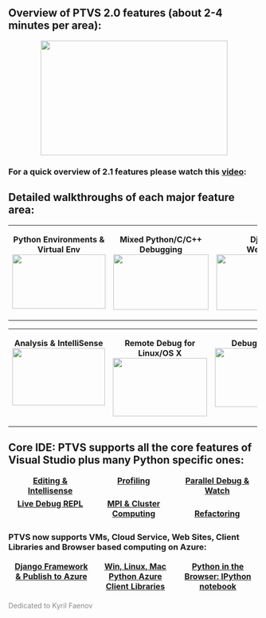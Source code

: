 ## Overview of PTVS 2.0 features (about 2-4 minutes per area):

<p><a href="https://www.youtube.com/watch?v=JNNAOypc6Ek&hd=1"><img src="Images/Overview.png" width="375" height="230" border="0" style="float:none; padding-top:0px; padding-left:0px; margin-left:auto; display:block; padding-right:0px; margin-right:auto; border:0px"></a></p>


### For a quick overview of 2.1 features please watch this [video](http://youtu.be/UrD9aKxvPcY):

## Detailed walkthroughs of each major feature area:

<table border="0" width="577" cellspacing="0" cellpadding="0" style="width:500px">
<tbody>
<tr>
<td valign="top" width="189">
<p align="center"><strong>Python Environments &amp; Virtual Env</strong> <br>
<a href="https://www.youtube.com/watch?v=eKPeC1remt4&hd=1"><img src="Images/Python-Environments-and-VirtualEnv.png" width="187" height="109" border="0" style="padding-top:0px; padding-left:0px; display:inline; padding-right:0px; border-width:0px"></a></p>
</td>
<td valign="top" width="193">
<p align="center"><strong>Mixed Python/C/C&#43;&#43; Debugging</strong> <br>
<a href="http://www.youtube.com/watch?v=wvJaKQ94lBY"><img src="Images/mixed-mode-debugging.png" width="191" height="111" border="0" style="padding-top:0px; padding-left:0px; display:inline; padding-right:0px; border-width:0px"></a></p>
</td>
<td valign="top" width="193">
<p align="center"><strong>Django <br>
Web Site</strong> <br>
<a href="https://www.youtube.com/watch?v=wkqjafvvU5w&hd=1"><img src="Images/DjangoWebsite.png" width="191" height="112" border="0" style="padding-top:0px; padding-left:0px; display:inline; padding-right:0px; border-width:0px"></a></p>
</td>
</tr>
</tbody>
</table>
<table border="0" width="581" cellspacing="0" cellpadding="0" style="width:500px">
<tbody>
<tr>
<td valign="top" width="192">
<p align="center"><strong>Analysis &amp; IntelliSense</strong> <br>
<a href="http://www.youtube.com/watch?v=J5GK8uVEoX4"><img src="Images/Analysis-and-Intellisense.png" width="186" height="115" border="0" style="padding-top:0px; padding-left:0px; display:inline; padding-right:0px; border-width:0px"></a></p>
</td>
<td valign="top" width="191">
<p align="center"><strong>Remote Debug for Linux/OS X</strong> <br>
<a href="http://www.youtube.com/watch?v=VTluEosS4Ts"><img src="Cross-Platform-Remote-Debugging.png" width="189" height="117" border="0" style="padding-top:0px; padding-left:0px; display:inline; padding-right:0px; border-width:0px"></a></p>
</td>
<td valign="top" width="196">
<p align="center"><strong>Debug As Script</strong> <br>
<a href="http://www.youtube.com/watch?v=QADxwr0wjU4"><img src="Images/Debug-As-Script.png" width="194" height="118" border="0" style="padding-top:0px; padding-left:0px; display:inline; padding-right:0px; border-width:0px"></a></p>
</td>
</tr>
</tbody>
</table>


## Core IDE: PTVS supports all the core features of Visual Studio plus many Python specific ones:

<table border="0" width="578" cellspacing="0" cellpadding="0" style="border-style:none">
<tbody style="border-style:none">
<tr style="border-style:none">
<td align="center" valign="top" width="192" style="border-style:none">
	<a href="http://www.youtube.com/watch?v=w6IOzUOdH38"><strong>Editing &amp; Intellisense</strong></a></td>
<td align="center" valign="top" width="192" style="border-style:none">
	<a href="http://www.youtube.com/watch?v=K-KqkFkp55k"><strong>Profiling</strong></a></td>
<td align="center" valign="top" width="192" style="border-style:none">
	<a href="http://www.youtube.com/watch?v=NexqebKw8Xs"><strong>Parallel Debug &amp; Watch</strong></a></td>
</tr>
<tr style="border-style:none">
<td align="center" valign="top" width="192" style="border-style:none">
	<a href="http://www.youtube.com/watch?v=yVYb2pnNk9E"><strong>Live Debug REPL</strong></a></td>
<td align="center" valign="bottom" width="192" style="border-style:none">
	<a href="http://www.youtube.com/watch?v=Dmb3M4d0tKQ"><strong>MPI &amp; Cluster Computing</strong></a></td>
<td align="center" width="192" style="border-style:none">
<br>
	<a href="http://www.youtube.com/watch?v=WmDJHAWD9tQ"><strong>Refactoring</strong></a></td>
</tr>
</tbody>
</table>


### PTVS now supports VMs, Cloud Service, Web Sites, Client Libraries and Browser based computing on Azure:

<table border="0" width="578" cellspacing="0" cellpadding="0" style="border-style:none">
<tbody style="border-style:none">
<tr style="border-style:none">
<td align="center" valign="top" width="193" style="border-style:none">
	<a href="http://www.youtube.com/watch?v=UsLti4KlgAY&hd=1"><strong>Django Framework &amp; Publish to Azure</strong></a></td>
<td align="center" valign="top" width="192" style="border-style:none">
	<a href="http://www.youtube.com/watch?v=qQ97lwJTVZ8"><strong>Win, Linux, Mac Python Azure Client Libraries</strong></a></td>
<td align="center" valign="top" width="191" style="border-style:none">
	<a href="http://www.youtube.com/watch?v=ljrSOkMs7DQ&hd=1"><strong>Python in the Browser: IPython notebook</strong></a></td>
</tr>
</tbody>
</table>

<p><span style="color:#888888">Dedicated to Kyril Faenov</span></p>
